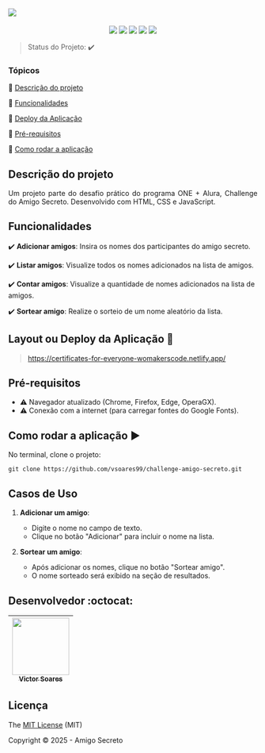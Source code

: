 <h1><img src="https://github.com/user-attachments/assets/5a135a7d-5dab-4ac0-b92e-0e52e71cca16"/></h1> 

<p align="center">
   <img src="https://img.shields.io/badge/JavaScript-F7DF1E?style=for-the-badge&logo=javascript&logoColor=black"/>
   <img src="https://img.shields.io/badge/HTML5-E34F26?style=for-the-badge&logo=html5&logoColor=white"/>
   <img src="https://img.shields.io/badge/CSS3-1572B6?style=for-the-badge&logo=css3&logoColor=white"/>
   <img src="http://img.shields.io/static/v1?label=TESTES&message=%3E100&color=GREEN&style=for-the-badge"/>
   <img src="http://img.shields.io/static/v1?label=STATUS&message=CONCLUIDO&color=GREEN&style=for-the-badge"/>
</p>

> Status do Projeto: :heavy_check_mark:

### Tópicos 

:small_blue_diamond: [Descrição do projeto](#descrição-do-projeto)

:small_blue_diamond: [Funcionalidades](#funcionalidades)

:small_blue_diamond: [Deploy da Aplicação](#deploy-da-aplicação-dash)

:small_blue_diamond: [Pré-requisitos](#pré-requisitos)

:small_blue_diamond: [Como rodar a aplicação](#como-rodar-a-aplicação-arrow_forward)

## Descrição do projeto

<p align="justify">
  Um projeto parte do desafio prático do programa ONE + Alura, Challenge do Amigo Secreto. Desenvolvido com HTML, CSS e JavaScript.
</p>

## Funcionalidades

:heavy_check_mark: **Adicionar amigos**: Insira os nomes dos participantes do amigo secreto. 

:heavy_check_mark: **Listar amigos**: Visualize todos os nomes adicionados na lista de amigos.

:heavy_check_mark: **Contar amigos**: Visualize a quantidade de nomes adicionados na lista de amigos.  

:heavy_check_mark: **Sortear amigo**: Realize o sorteio de um nome aleatório da lista.

## Layout ou Deploy da Aplicação :dash:

> https://certificates-for-everyone-womakerscode.netlify.app/

## Pré-requisitos

- :warning: Navegador atualizado (Chrome, Firefox, Edge, OperaGX).
- :warning:  Conexão com a internet (para carregar fontes do Google Fonts).

## Como rodar a aplicação :arrow_forward:

No terminal, clone o projeto: 

```
git clone https://github.com/vsoares99/challenge-amigo-secreto.git
```

## Casos de Uso

1. **Adicionar um amigo**:
   - Digite o nome no campo de texto.
   - Clique no botão "Adicionar" para incluir o nome na lista.

2. **Sortear um amigo**:
   - Após adicionar os nomes, clique no botão "Sortear amigo".
   - O nome sorteado será exibido na seção de resultados.

## Desenvolvedor :octocat:

| [<img src="https://avatars.githubusercontent.com/u/100941005?v=4" width=115><br><sub>Victor Soares</sub>](https://github.com/Diana-ops) |
| :---: |

## Licença 

The [MIT License]() (MIT)

Copyright :copyright: 2025 - Amigo Secreto
